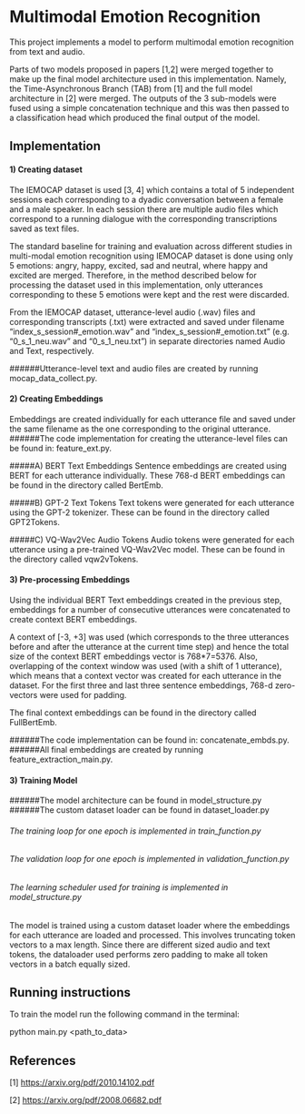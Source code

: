 # Multimodal Emotion Recognition

This project implements a model to perform multimodal emotion recognition from text and audio.

Parts of two models proposed in papers [1,2] were merged together to make up the final model architecture used in this implementation.
Namely, the Time-Asynchronous Branch (TAB) from [1] and the full model architecture in [2] were merged.
The outputs of the 3 sub-models were fused using a simple concatenation technique and this was then passed to a 
classification head which produced the final output of the model. 


## Implementation

#### 1) Creating dataset
The IEMOCAP dataset is used [3, 4] which contains a total of 5 independent sessions each corresponding to a dyadic conversation between a female and a male speaker. In each session there are multiple audio files which correspond to a running dialogue with the corresponding transcriptions saved as text files. 

The standard baseline for training and evaluation across different studies in multi-modal emotion recognition using IEMOCAP dataset is done using only 5 emotions: angry, happy, excited, sad and neutral, where happy and excited are merged. Therefore, in the method described below for processing the dataset used in this implementation, only utterances corresponding to these 5 emotions were kept and the rest were discarded.

From the IEMOCAP dataset, utterance-level audio (.wav) files and corresponding transcripts (.txt) were extracted and saved under filename “index_s_session#_emotion.wav” and “index_s_session#_emotion.txt” (e.g. “0_s_1_neu.wav” and “0_s_1_neu.txt”) in separate directories named Audio and Text, respectively.

######Utterance-level text and audio files are created by running mocap_data_collect.py.

#### 2) Creating Embeddings
Embeddings are created individually for each utterance file and saved under the same filename as the one corresponding to the original utterance.
######The code implementation for creating the utterance-level files can be found in: feature_ext.py.

#####A) BERT Text Embeddings
Sentence embeddings are created using BERT for each utterance individually. These 768-d BERT embeddings can be found in the directory called BertEmb.

#####B) GPT-2 Text Tokens
Text tokens were generated for each utterance using the GPT-2 tokenizer. These can be found in the directory called GPT2Tokens.

#####C) VQ-Wav2Vec Audio Tokens
Audio tokens were generated for each utterance using a pre-trained VQ-Wav2Vec model. These can be found in the directory called vqw2vTokens.

#### 3) Pre-processing Embeddings
Using the individual BERT Text embeddings created in the previous step, embeddings for a number of consecutive utterances were concatenated to create context BERT embeddings.

A context of [-3, +3] was used (which corresponds to the three utterances before and after the utterance at the current time step) and hence the total size of the context BERT embeddings vector is 768*7=5376. Also, overlapping of the context window was used (with a shift of 1 utterance), which means that a context vector was created for each utterance in the dataset. For the first three and last three sentence embeddings, 768-d zero-vectors were used for padding.

The final context embeddings can be found in the directory called FullBertEmb.

######The code implementation can be found in: concatenate_embds.py.
######All final embeddings are created by running feature_extraction_main.py.

#### 3) Training Model
######The model architecture can be found in model_structure.py
######The custom dataset loader can be found in dataset_loader.py
###### The training loop for one epoch is implemented in train_function.py
###### The validation loop for one epoch is implemented in validation_function.py
###### The learning scheduler used for training is implemented in model_structure.py

The model is trained using a custom dataset loader where the embeddings for each utterance are loaded and processed. This involves truncating token vectors to a max length. Since there are different sized audio and text tokens, the dataloader used performs zero padding to make all token vectors in a batch equally sized.

## Running instructions

To train the model run the following command in the terminal:

python main.py <path_to_data> 

## References
[1] https://arxiv.org/pdf/2010.14102.pdf

[2] https://arxiv.org/pdf/2008.06682.pdf






